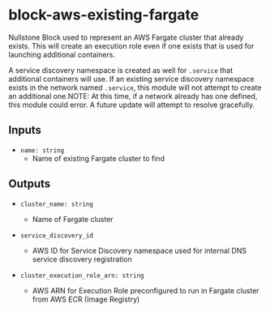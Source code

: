 # block-aws-existing-fargate

Nullstone Block used to represent an AWS Fargate cluster that already exists.
This will create an execution role even if one exists that is used for launching additional containers.

A service discovery namespace is created as well for `.service` that additional containers will use.
If an existing service discovery namespace exists in the network named `.service`, this module will not attempt to create an additional one.NOTE: At this time, if a network already has one defined, this module could error. A future update will attempt to resolve gracefully.

## Inputs

- `name: string`
  - Name of existing Fargate cluster to find

## Outputs

- `cluster_name: string`
    - Name of Fargate cluster

- `service_discovery_id`
    - AWS ID for Service Discovery namespace used for internal DNS service discovery registration

- `cluster_execution_role_arn: string`
    - AWS ARN for Execution Role preconfigured to run in Fargate cluster from AWS ECR (Image Registry)
